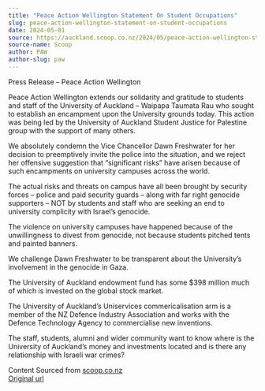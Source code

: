 ```yaml
---
title: "Peace Action Wellington Statement On Student Occupations"
slug: peace-action-wellington-statement-on-student-occupations
date: 2024-05-01
source: https://auckland.scoop.co.nz/2024/05/peace-action-wellington-statement-on-student-occupations/
source-name: Scoop
author: PAW
author-slug: paw
---
```

<p>Press Release – Peace Action Wellington</p>
<p>Peace Action Wellington extends our solidarity and gratitude to students and staff of the University of Auckland – Waipapa Taumata Rau who sought to establish an encampment upon the University grounds today. This action was being led by the University of Auckland Student Justice for Palestine group with the support of many others.</p>
<p><span id="more-131173"></span>
</p><p>
We absolutely condemn the Vice Chancellor Dawn Freshwater for her decision to preemptively invite the police into the situation, and we reject her offensive suggestion that “significant risks” have arisen because of such encampments on university campuses across the world.</p>
<p>The actual risks and threats on campus have all been brought by security forces – police and paid security guards – along with far right genocide supporters – NOT by students and staff who are seeking an end to university complicity with Israel’s genocide.</p>
<p>The violence on university campuses have happened because of the unwillingness to divest from genocide, not because students pitched tents and painted banners.</p>
<p>We challenge Dawn Freshwater to be transparent about the University’s involvement in the genocide in Gaza.</p>
<p>The University of Auckland endowment fund has some $398 million much of which is invested on the global stock market.</p>
<p>The University of Auckland’s Uniservices commericalisation arm is a member of the NZ Defence Industry Association and works with the Defence Technology Agency to commercialise new inventions.</p>
<p>The staff, students, alumni and wider community want to know where is the University of Auckland’s money and investments located and is there any relationship with Israeli war crimes?</p>
<p>
Content Sourced from <a href="http://www.scoop.co.nz/">scoop.co.nz</a><br>
<a href="http://www.scoop.co.nz/stories/ED202405/S00004.htm">Original url</a></p>